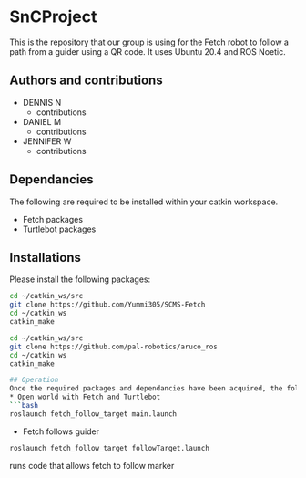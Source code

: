 # SnCProject

This is the repository that our group is using for the Fetch robot to follow a path from a guider using a QR code. It uses Ubuntu 20.4 and ROS Noetic.

## Authors and contributions
* DENNIS N
  * contributions
* DANIEL M
  * contributions
* JENNIFER W
  * contributions


## Dependancies
The following are required to be installed within your catkin workspace.
* Fetch packages
* Turtlebot packages

## Installations
Please install the following packages:
```bash
cd ~/catkin_ws/src
git clone https://github.com/Yummi305/SCMS-Fetch
cd ~/catkin_ws
catkin_make
```
```bash
cd ~/catkin_ws/src
git clone https://github.com/pal-robotics/aruco_ros
cd ~/catkin_ws
catkin_make

## Operation
Once the required packages and dependancies have been acquired, the following commands will launch the world, fetch robot and guider robot.
* Open world with Fetch and Turtlebot
```bash
roslaunch fetch_follow_target main.launch
```
* Fetch follows guider
```bash
roslaunch fetch_follow_target followTarget.launch
```
runs code that allows fetch to follow marker


